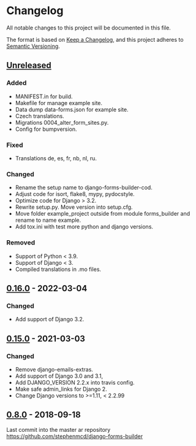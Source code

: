 # Changelog

All notable changes to this project will be documented in this file.

The format is based on [Keep a Changelog](https://keepachangelog.com/en/1.0.0/),
and this project adheres to [Semantic Versioning](https://semver.org/spec/v2.0.0.html).

## [Unreleased]

### Added

- MANIFEST.in for build.
- Makefile for manage example site.
- Data dump data-forms.json for example site.
- Czech translations.
- Migrations 0004_alter_form_sites.py.
- Config for bumpversion.

### Fixed

- Translations de, es, fr, nb, nl, ru.

### Changed

- Rename the setup name to django-forms-builder-cod.
- Adjust code for isort, flake8, mypy, pydocstyle.
- Optimize code for Django > 3.2.
- Rewrite setup.py. Move version into setup.cfg.
- Move folder example_project outside from module forms_builder and rename to name example.
- Add tox.ini with test more python and django versions.

### Removed

- Support of Python < 3.9.
- Support of Django < 3.
- Compiled translations in .mo files.


## [0.16.0] - 2022-03-04

### Changed

- Add support of Django 3.2.

## [0.15.0] - 2021-03-03

### Changed

- Remove django-emails-extras.
- Add support of Django 3.0 and 3.1,
- Add DJANGO_VERSION 2.2.x into travis config.
- Make safe admin_links for Django 2.
- Change Django versions to >=1.11, < 2.2.99

## [0.8.0] - 2018-09-18

Last commit into the master ar repository https://github.com/stephenmcd/django-forms-builder


[Unreleased]: https://github.com/CZ-NIC/django-forms-builder/compare/0.16.0...master
[0.16.0]: https://github.com/CZ-NIC/django-forms-builder/compare/0.15.0...0.16.0
[0.15.0]: https://github.com/CZ-NIC/django-forms-builder/compare/0.8.0...0.15.0
[0.8.0]: https://github.com/CZ-NIC/django-forms-builder/compare/0.7.15...0.8.0
[0.7.15]: https://github.com/stephenmcd/django-forms-builder/releases/tag/0.7.15
